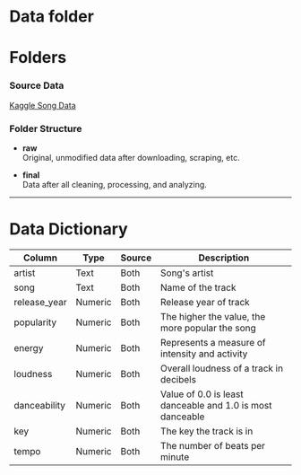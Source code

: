 # Data folder

# Folders

### Source Data

[Kaggle Song Data](https://www.kaggle.com/datasets/paradisejoy/top-hits-spotify-from-20002019?resource=download)

### Folder Structure

- **raw**  
  Original, unmodified data after downloading, scraping, etc.

- **final**  
  Data after all cleaning, processing, and analyzing.

---

# Data Dictionary

| Column       | Type    | Source | Description                                               |
| ------------ | ------- | ------ | --------------------------------------------------------- |
| artist       | Text    | Both   | Song's artist                                             |
| song         | Text    | Both   | Name of the track                                         |
| release_year | Numeric | Both   | Release year of track                                     |
| popularity   | Numeric | Both   | The higher the value, the more popular the song           |
| energy       | Numeric | Both   | Represents a measure of intensity and activity            |
| loudness     | Numeric | Both   | Overall loudness of a track in decibels                   |
| danceability | Numeric | Both   | Value of 0.0 is least danceable and 1.0 is most danceable |
| key          | Numeric | Both   | The key the track is in                                   |
| tempo        | Numeric | Both   | The number of beats per minute                            |
